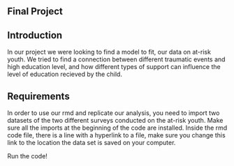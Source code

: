 Final Project
-------------
Introduction
------------
In our project we were looking to find a model to fit, our data on at-risk youth. 
We tried to find a connection between different traumatic events and high education level,
and how different types of support can influence the level of education recieved by the child.

Requirements
------------
In order to use our rmd and replicate our analysis, you need to import two datasets of the two different surveys conducted on the at-risk youth.
Make sure all the imports at the beginning of the code are installed.
Inside the rmd code file, there is a line with a hyperlink to a file, make sure you change this link to the location the data set is saved on your computer.

Run the code!
